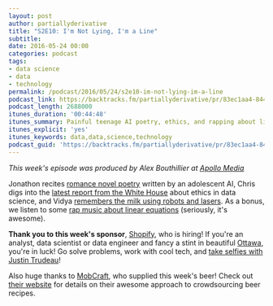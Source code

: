 ```yaml
---
layout: post
author: partiallyderivative
title: "S2E10: I'm Not Lying, I'm a Line"
subtitle:
date: 2016-05-24 00:00
categories: podcast
tags:
- data science
- data
- technology
permalink: /podcast/2016/05/24/s2e10-im-not-lying-im-a-line
podcast_link: https://backtracks.fm/partiallyderivative/pr/83ec1aa4-8445-11e7-86c7-0e84392478bc/partially_derivative_s2e10.mp3?s=1
podcast_length: 2688000
itunes_duration: '00:44:48'
itunes_summary: Painful teenage AI poetry, ethics, and rapping about linear equations.
itunes_explicit: 'yes'
itunes_keywords: data,data,science,technology
podcast_guid: 'https://backtracks.fm/partiallyderivative/pr/83ec1aa4-8445-11e7-86c7-0e84392478bc/partially_derivative_s2e10.mp3?s=1'
---
```


*This week's episode was produced by Alex Bouthillier at [Apollo Media](http://apollomedia.co/)*

Jonathon recites [romance novel poetry](http://qz.com/682814/i-want-to-talk-to-you-see-the-creepy-romantic-poetry-that-came-out-of-a-google-ai-system/) written by an adolescent AI, Chris digs into the [latest report from the White House](https://www.whitehouse.gov/blog/2016/05/04/big-risks-big-opportunities-intersection-big-data-and-civil-rights) about ethics in data science, and Vidya [remembers the milk using robots and lasers](http://spectrum.ieee.org/automaton/robotics/artificial-intelligence/watchbot-takes-care-of-absentminded-humans). As a bonus, we listen to some [rap music about linear equations](https://www.flocabulary.com/unit/linear-equations/video/) (seriously, it's awesome).

**Thank you to this week's sponsor**, [Shopify](https://www.shopify.com/), who is hiring! If you're an analyst, data scientist or data engineer and fancy a stint in beautiful [Ottawa](https://en.wikipedia.org/wiki/Ottawa), you're in luck! Go solve problems, work with cool tech, and [take selfies with Justin Trudeau](http://i.cbc.ca/1.3244628.1443212897!/fileImage/httpImage/image.jpg_gen/derivatives/4x3_620/fedelxn-conservatives-20150920.jpg)!

Also huge thanks to [MobCraft](https://www.mobcraftbeer.com/), who supplied this week's beer! Check out [their website](https://www.mobcraftbeer.com/) for details on their awesome approach to crowdsourcing beer recipes.    

<div id="backtracks-player" data-bt-embed="https://player.backtracks.fm/partiallyderivative/partially-derivative/m/s2e10-im-not-lying-im-a-line" data-bt-show-comments="false" data-bt-show-art-cover="true" data-bt-theme="light"></div><script>(function(p,l,a,y,e,r,s){if(p[y]) return;if(p[e]) return p[e]();s=l.createElement(a);l.head.appendChild((s.async=p[y]=true,s.src=r,s))}(window,document,"script","__btL","__btR","https://player.backtracks.fm/embedder.js"))</script>
